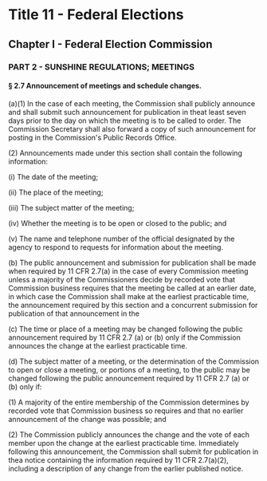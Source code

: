 
# Title 11 - Federal Elections
## Chapter I - Federal Election Commission
### PART 2 - SUNSHINE REGULATIONS; MEETINGS
#### § 2.7 Announcement of meetings and schedule changes.

(a)(1) In the case of each meeting, the Commission shall publicly announce and shall submit such announcement for publication in theat least seven days prior to the day on which the meeting is to be called to order. The Commission Secretary shall also forward a copy of such announcement for posting in the Commission's Public Records Office.

(2) Announcements made under this section shall contain the following information:

(i) The date of the meeting;

(ii) The place of the meeting;

(iii) The subject matter of the meeting;

(iv) Whether the meeting is to be open or closed to the public; and

(v) The name and telephone number of the official designated by the agency to respond to requests for information about the meeting.

(b) The public announcement and submission for publication shall be made when required by 11 CFR 2.7(a) in the case of every Commission meeting unless a majority of the Commissioners decide by recorded vote that Commission business requires that the meeting be called at an earlier date, in which case the Commission shall make at the earliest practicable time, the announcement required by this section and a concurrent submission for publication of that announcement in the

(c) The time or place of a meeting may be changed following the public announcement required by 11 CFR 2.7 (a) or (b) only if the Commission announces the change at the earliest practicable time.

(d) The subject matter of a meeting, or the determination of the Commission to open or close a meeting, or portions of a meeting, to the public may be changed following the public announcement required by 11 CFR 2.7 (a) or (b) only if:

(1) A majority of the entire membership of the Commission determines by recorded vote that Commission business so requires and that no earlier announcement of the change was possible; and

(2) The Commission publicly announces the change and the vote of each member upon the change at the earliest practicable time. Immediately following this announcement, the Commission shall submit for publication in thea notice containing the information required by 11 CFR 2.7(a)(2), including a description of any change from the earlier published notice.
